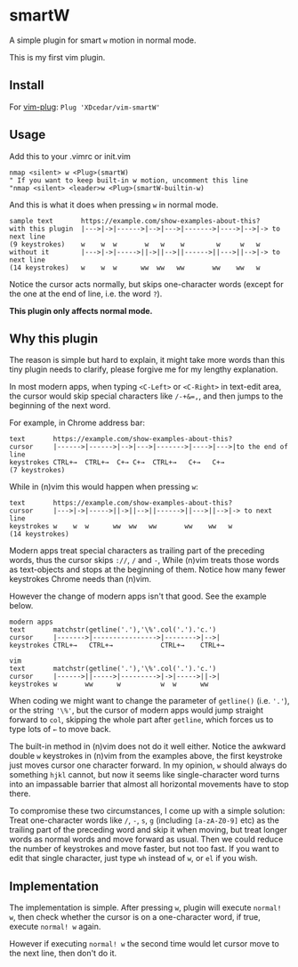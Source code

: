 # smartW

A simple plugin for smart `w` motion in normal mode.

This is my first vim plugin.

## Install

For [vim-plug](https://github.com/junegunn/vim-plug): `Plug 'XDcedar/vim-smartW'`

## Usage

Add this to your .vimrc or init.vim
```vim
nmap <silent> w <Plug>(smartW)
" If you want to keep built-in w motion, uncomment this line
"nmap <silent> <leader>w <Plug>(smartW-builtin-w)
```

And this is what it does when pressing `w` in normal mode.
```
sample text       https://example.com/show-examples-about-this?
with this plugin  |--->|->|------>|-->|--->|------->|---->|-->|-> to next line
(9 keystrokes)    w    w  w       w   w    w        w     w   w
without it        |--->|->|----->||->||-->||------>||--->||-->|-> to next line
(14 keystrokes)   w    w  w      ww  ww   ww       ww    ww   w
```
Notice the cursor acts normally, but skips one-character words (except for the one at the end of line, i.e. the word `?`).

**This plugin only affects normal mode.**

## Why this plugin

The reason is simple but hard to explain, it might take more words than this tiny plugin needs to clarify, please forgive me for my lengthy explanation.

In most modern apps, when typing `<C-Left>` or `<C-Right>` in text-edit area, the cursor would skip special characters like `/-+&=,`, and then jumps to the beginning of the next word.

For example, in Chrome address bar:
```
text       https://example.com/show-examples-about-this?
cursor     |------>|------>|-->|--->|------->|---->|--->|to the end of line
keystrokes CTRL+→  CTRL+→  C+→ C+→  CTRL+→   C+→   C+→ 
(7 keystrokes)
```

While in (n)vim this would happen when pressing `w`:
```
text       https://example.com/show-examples-about-this?
cursor     |--->|->|----->||->||-->||------>||--->||-->|-> to next line
keystrokes w    w  w      ww  ww   ww       ww    ww   w
(14 keystrokes)
```
Modern apps treat special characters as trailing part of the preceding words, thus the cursor skips `://`, `/` and `-`,
While (n)vim treats those words as text-objects and stops at the beginning of them.
Notice how many fewer keystrokes Chrome needs than (n)vim.

However the change of modern apps isn't that good. See the example below.
```
modern apps
text       matchstr(getline('.'),'\%'.col('.').'c.')
cursor     |------->|---------------->|-------->|-->|
keystrokes CTRL+→   CTRL+→            CTRL+→    CTRL+→

vim
text       matchstr(getline('.'),'\%'.col('.').'c.')
cursor     |------>||----->|--------->|->|----->||->|
keystrokes w       ww      w          w  w      ww
```
When coding we might want to change the parameter of `getline()` (i.e. `'.'`), or the string `'\%'`,
but the cursor of modern apps would jump straight forward to `col`, skipping the whole part after `getline`,
which forces us to type lots of `←` to move back.

The built-in method in (n)vim does not do it well either.
Notice the awkward double `w` keystrokes in (n)vim from the examples above,
the first keystroke just moves cursor one character forward.
In my opinion, `w` should always do something `hjkl` cannot,
but now it seems like single-character word turns into an impassable barrier that almost all horizontal movements have to stop there.

To compromise these two circumstances, I come up with a simple solution:
Treat one-character words like `/`, `-`, `s`, `g` (including `[a-zA-Z0-9]` etc) as the trailing part of the preceding word and skip it when moving,
but treat longer words as normal words and move forward as usual.
Then we could reduce the number of keystrokes and move faster, but not too fast.
If you want to edit that single character, just type `wh` instead of `w`, or `el` if you wish.

## Implementation
The implementation is simple.
After pressing `w`, plugin will execute `normal! w`, then check whether the cursor is on a one-character word, if true, execute `normal! w` again.

However if executing `normal! w` the second time would let cursor move to the next line, then don't do it.
